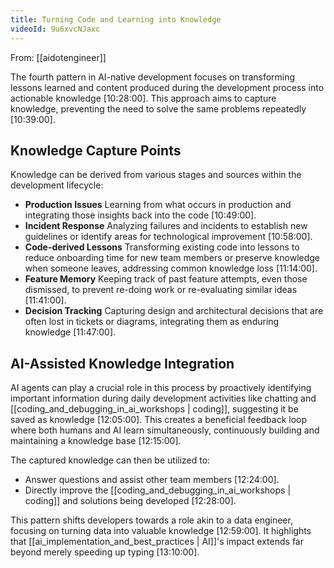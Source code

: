 ```yaml
---
title: Turning Code and Learning into Knowledge
videoId: 9u6xvcNJaxc
---
```


From: [[aidotengineer]] <br/> 

The fourth pattern in AI-native development focuses on transforming lessons learned and content produced during the development process into actionable knowledge <a class="yt-timestamp" data-t="10:28:00">[10:28:00]</a>. This approach aims to capture knowledge, preventing the need to solve the same problems repeatedly <a class="yt-timestamp" data-t="10:39:00">[10:39:00]</a>.

## Knowledge Capture Points

Knowledge can be derived from various stages and sources within the development lifecycle:
*   **Production Issues** Learning from what occurs in production and integrating those insights back into the code <a class="yt-timestamp" data-t="10:49:00">[10:49:00]</a>.
*   **Incident Response** Analyzing failures and incidents to establish new guidelines or identify areas for technological improvement <a class="yt-timestamp" data-t="10:58:00">[10:58:00]</a>.
*   **Code-derived Lessons** Transforming existing code into lessons to reduce onboarding time for new team members or preserve knowledge when someone leaves, addressing common knowledge loss <a class="yt-timestamp" data-t="11:14:00">[11:14:00]</a>.
*   **Feature Memory** Keeping track of past feature attempts, even those dismissed, to prevent re-doing work or re-evaluating similar ideas <a class="yt-timestamp" data-t="11:41:00">[11:41:00]</a>.
*   **Decision Tracking** Capturing design and architectural decisions that are often lost in tickets or diagrams, integrating them as enduring knowledge <a class="yt-timestamp" data-t="11:47:00">[11:47:00]</a>.

## AI-Assisted Knowledge Integration

AI agents can play a crucial role in this process by proactively identifying important information during daily development activities like chatting and [[coding_and_debugging_in_ai_workshops | coding]], suggesting it be saved as knowledge <a class="yt-timestamp" data-t="12:05:00">[12:05:00]</a>. This creates a beneficial feedback loop where both humans and AI learn simultaneously, continuously building and maintaining a knowledge base <a class="yt-timestamp" data-t="12:15:00">[12:15:00]</a>.

The captured knowledge can then be utilized to:
*   Answer questions and assist other team members <a class="yt-timestamp" data-t="12:24:00">[12:24:00]</a>.
*   Directly improve the [[coding_and_debugging_in_ai_workshops | coding]] and solutions being developed <a class="yt-timestamp" data-t="12:28:00">[12:28:00]</a>.

This pattern shifts developers towards a role akin to a data engineer, focusing on turning data into valuable knowledge <a class="yt-timestamp" data-t="12:59:00">[12:59:00]</a>. It highlights that [[ai_implementation_and_best_practices | AI]]'s impact extends far beyond merely speeding up typing <a class="yt-timestamp" data-t="13:10:00">[13:10:00]</a>.